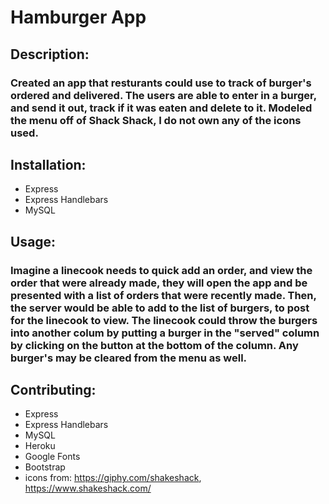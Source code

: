 # Hamburger App
## Description:
### Created an app that resturants could use to track of burger's ordered and delivered. The users are able to enter in a burger, and send it out, track if it was eaten and delete to it. Modeled the menu off of Shack Shack, I do not own any of the icons used. 

## Installation:
* Express
* Express Handlebars
* MySQL

## Usage:
### Imagine a linecook needs to quick add an order, and view the order that were already made, they will open the app and be presented with a list of orders that were recently made. Then, the server would be able to add to the list of burgers, to post for the linecook to view. The linecook could throw the burgers into another colum by putting a burger in the "served" column by clicking on the button at the bottom of the column. Any burger's may be cleared from the menu as well. 

## Contributing:
* Express
* Express Handlebars
* MySQL
* Heroku
* Google Fonts
* Bootstrap
* icons from: https://giphy.com/shakeshack, https://www.shakeshack.com/ 
